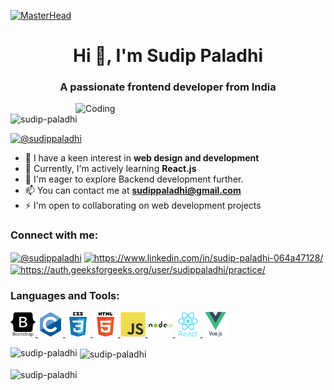 [![MasterHead](https://img.freepik.com/premium-vector/front-end-developer-typographic-header_277904-11487.jpg?w=826)](https://sudip-paladhi.io)
<h1 align="center">Hi 👋, I'm Sudip Paladhi</h1>
<h3 align="center">A passionate frontend developer from India</h3>
<img align="right" alt="Coding" width="400" src="https://cdn.dribbble.com/users/1162077/screenshots/3848914/programmer.gif">

<p align="left"> <img src="https://komarev.com/ghpvc/?username=sudip-paladhi&label=Profile%20views&color=0e75b6&style=flat" alt="sudip-paladhi" /> </p>

<p align="left"> <a href="https://twitter.com/@sudippaladhi" target="blank"><img src="https://img.shields.io/twitter/follow/@sudippaladhi?logo=twitter&style=for-the-badge" alt="@sudippaladhi" /></a> </p>

- 🌟 I have a keen interest in **web design and development**
- 🌱 Currently, I'm actively learning **React.js**
- 🌱 I'm eager to explore Backend development further.
- 📫 You can contact me at **sudippaladhi@gmail.com**
- ⚡ I'm open to collaborating on web development projects

<h3 align="left">Connect with me:</h3>
<p align="left">
<a href="https://twitter.com/@sudippaladhi" target="blank"><img align="center" src="https://raw.githubusercontent.com/rahuldkjain/github-profile-readme-generator/master/src/images/icons/Social/twitter.svg" alt="@sudippaladhi" height="30" width="40" /></a>
<a href="https://linkedin.com/in/https://www.linkedin.com/in/sudip-paladhi-064a47128/" target="blank"><img align="center" src="https://raw.githubusercontent.com/rahuldkjain/github-profile-readme-generator/master/src/images/icons/Social/linked-in-alt.svg" alt="https://www.linkedin.com/in/sudip-paladhi-064a47128/" height="30" width="40" /></a>
<a href="https://auth.geeksforgeeks.org/user/https://auth.geeksforgeeks.org/user/sudippaladhi/practice/" target="blank"><img align="center" src="https://raw.githubusercontent.com/rahuldkjain/github-profile-readme-generator/master/src/images/icons/Social/geeks-for-geeks.svg" alt="https://auth.geeksforgeeks.org/user/sudippaladhi/practice/" height="30" width="40" /></a>
</p>

<h3 align="left">Languages and Tools:</h3>
<p align="left"> <a href="https://getbootstrap.com" target="_blank" rel="noreferrer"> <img src="https://raw.githubusercontent.com/devicons/devicon/master/icons/bootstrap/bootstrap-plain-wordmark.svg" alt="bootstrap" width="40" height="40"/> </a> <a href="https://www.cprogramming.com/" target="_blank" rel="noreferrer"> <img src="https://raw.githubusercontent.com/devicons/devicon/master/icons/c/c-original.svg" alt="c" width="40" height="40"/> </a> <a href="https://www.w3schools.com/css/" target="_blank" rel="noreferrer"> <img src="https://raw.githubusercontent.com/devicons/devicon/master/icons/css3/css3-original-wordmark.svg" alt="css3" width="40" height="40"/> </a> <a href="https://www.w3.org/html/" target="_blank" rel="noreferrer"> <img src="https://raw.githubusercontent.com/devicons/devicon/master/icons/html5/html5-original-wordmark.svg" alt="html5" width="40" height="40"/> </a> <a href="https://developer.mozilla.org/en-US/docs/Web/JavaScript" target="_blank" rel="noreferrer"> <img src="https://raw.githubusercontent.com/devicons/devicon/master/icons/javascript/javascript-original.svg" alt="javascript" width="40" height="40"/> </a> <a href="https://nodejs.org" target="_blank" rel="noreferrer"> <img src="https://raw.githubusercontent.com/devicons/devicon/master/icons/nodejs/nodejs-original-wordmark.svg" alt="nodejs" width="40" height="40"/> </a> <a href="https://reactjs.org/" target="_blank" rel="noreferrer"> <img src="https://raw.githubusercontent.com/devicons/devicon/master/icons/react/react-original-wordmark.svg" alt="react" width="40" height="40"/> </a> <a href="https://vuejs.org/" target="_blank" rel="noreferrer"> <img src="https://raw.githubusercontent.com/devicons/devicon/master/icons/vuejs/vuejs-original-wordmark.svg" alt="vuejs" width="40" height="40"/> </a> </p>

<p><img align="left" src="https://github-readme-stats.vercel.app/api/top-langs?username=sudip-paladhi&show_icons=true&locale=en&layout=compact" alt="sudip-paladhi" /></p>

<p>&nbsp;<img align="center" src="https://github-readme-stats.vercel.app/api?username=sudip-paladhi&show_icons=true&locale=en" alt="sudip-paladhi" /></p>

<p><img align="center" src="https://github-readme-streak-stats.herokuapp.com/?user=sudip-paladhi&" alt="sudip-paladhi" /></p>
